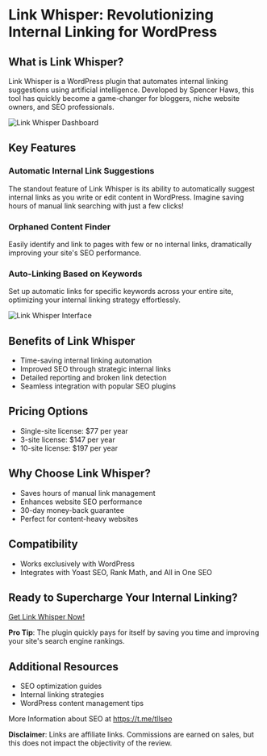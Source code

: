 # Link Whisper: Revolutionizing Internal Linking for WordPress

## What is Link Whisper?

Link Whisper is a WordPress plugin that automates internal linking suggestions using artificial intelligence. Developed by Spencer Haws, this tool has quickly become a game-changer for bloggers, niche website owners, and SEO professionals.

![Link Whisper Dashboard](https://miro.medium.com/v2/resize:fit:1400/format:webp/0*HkU8LlV4dffxu6Gs)

## Key Features

### Automatic Internal Link Suggestions

The standout feature of Link Whisper is its ability to automatically suggest internal links as you write or edit content in WordPress. Imagine saving hours of manual link searching with just a few clicks!

### Orphaned Content Finder

Easily identify and link to pages with few or no internal links, dramatically improving your site's SEO performance.

### Auto-Linking Based on Keywords

Set up automatic links for specific keywords across your entire site, optimizing your internal linking strategy effortlessly.

![Link Whisper Interface](https://miro.medium.com/v2/resize:fit:600/format:webp/0*p2uyjGd1On99w6ED.png)

## Benefits of Link Whisper

- Time-saving internal linking automation
- Improved SEO through strategic internal links
- Detailed reporting and broken link detection
- Seamless integration with popular SEO plugins

## Pricing Options

- Single-site license: $77 per year
- 3-site license: $147 per year
- 10-site license: $197 per year

## Why Choose Link Whisper?

- Saves hours of manual link management
- Enhances website SEO performance
- 30-day money-back guarantee
- Perfect for content-heavy websites

## Compatibility

- Works exclusively with WordPress
- Integrates with Yoast SEO, Rank Math, and All in One SEO

## Ready to Supercharge Your Internal Linking?

[Get Link Whisper Now!](https://linkwhisper.com)

**Pro Tip**: The plugin quickly pays for itself by saving you time and improving your site's search engine rankings.

## Additional Resources

- SEO optimization guides
- Internal linking strategies
- WordPress content management tips

More Information about SEO at https://t.me/tllseo

**Disclaimer**: Links are affiliate links. Commissions are earned on sales, but this does not impact the objectivity of the review.
